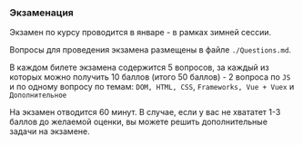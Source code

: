 ### Экзаменация

Экзамен по курсу проводится в январе - в рамках зимней сессии.

Вопросы для проведения экзамена размещены в файле `./Questions.md`. <br>

В каждом билете экзамена содержится 5 вопросов, за каждый из которых можно получить 10
баллов (итого 50 баллов) - 2 вопроса по `JS` и по одному вопросу по
темам: `DOM, HTML, CSS`, `Frameworks, Vue + Vuex` и `Дополнительное`

На экзамен отводится 60 минут. В случае, если у вас не хвататет 1-3 баллов до 
желаемой оценки, вы можете решить дополнительные задачи на экзамене.
